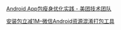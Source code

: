 [Android App包瘦身优化实践 - 美团技术团队](https://tech.meituan.com/2017/04/07/android-shrink-overall-solution.html)

[安装包立减1M–微信Android资源混淆打包工具](http://mp.weixin.qq.com/s?__biz=MzAwNDY1ODY2OQ==&mid=208135658&idx=1&sn=ac9bd6b4927e9e82f9fa14e396183a8f#rd)

